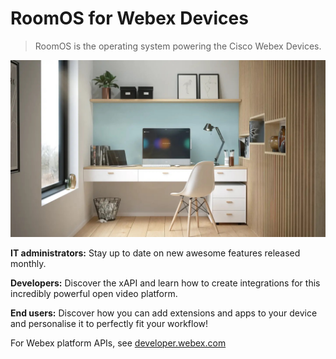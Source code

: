 # RoomOS for Webex Devices

> RoomOS is the operating system powering the Cisco Webex Devices. 

<img src="/docs/images/poster3.jpg" />

<b>IT administrators:</b> Stay up to date on new awesome features released monthly.

<b>Developers:</b> Discover the xAPI and learn how to create integrations for this incredibly powerful open video platform.

<b>End users:</b> Discover how you can add extensions and apps to your device and personalise it to perfectly fit your workflow!

For Webex platform APIs, see [developer.webex.com](https://developer.webex.com)
